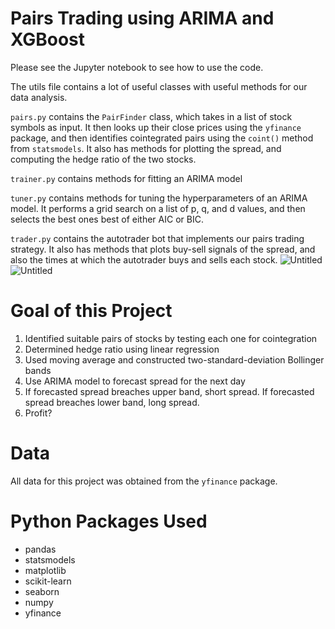 # Pairs Trading using ARIMA and XGBoost

Please see the Jupyter notebook to see how to use the code. 

The utils file contains a lot of useful classes with useful methods for our data analysis.

`pairs.py` contains the `PairFinder` class, which takes in a list of stock symbols as input. It then looks up their close prices using the `yfinance` package, and then identifies cointegrated pairs using the `coint()` method from `statsmodels`. It also has methods for plotting the spread, and computing the hedge ratio of the two stocks.

`trainer.py` contains methods for fitting an ARIMA model

`tuner.py` contains methods for tuning the hyperparameters of an ARIMA model. It performs a grid search on a list of p, q, and d values, and then selects the best ones best of either AIC or BIC.

`trader.py` contains the autotrader bot that implements our pairs trading strategy. It also has methods that plots buy-sell signals of the spread, and also the times at which the autotrader buys and sells each stock.
![Untitled](https://github.com/user-attachments/assets/d4a3be68-fd33-4fdf-b83a-5aad13d168a3)
![Untitled](https://github.com/user-attachments/assets/ba592840-9bd2-41fa-808c-33a693188c47)



# Goal of this Project
 1. Identified suitable pairs of stocks by testing each one for cointegration
 2. Determined hedge ratio using linear regression
 3. Used moving average and constructed two-standard-deviation Bollinger bands
 4. Use ARIMA model to forecast spread for the next day
 5. If forecasted spread breaches upper band, short spread. If forecasted spread breaches lower band, long spread.
 6. Profit?

# Data 
All data for this project was obtained from the `yfinance` package. 

# Python Packages Used
 - pandas
 - statsmodels
 - matplotlib
 - scikit-learn
 - seaborn
 - numpy
 - yfinance

